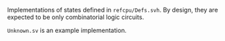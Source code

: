 Implementations of states defined in `refcpu/Defs.svh`. By design, they are expected to be only combinatorial logic circuits.

`Unknown.sv` is an example implementation.
